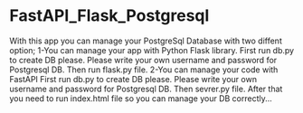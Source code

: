 # FastAPI_Flask_Postgresql

With this app you can manage your PostgreSql Database with two diffent option;
  1-You can manage your app with Python Flask library.
    First run db.py to create DB please. Please write your own username and password for Postgresql DB. Then run flask.py file.
  2-You can manage your code with FastAPI
    First run db.py to create DB please. Please write your own username and password for Postgresql DB. Then sevrer.py file. After that you need to run index.html file 
    so you can manage your DB correctly... 

